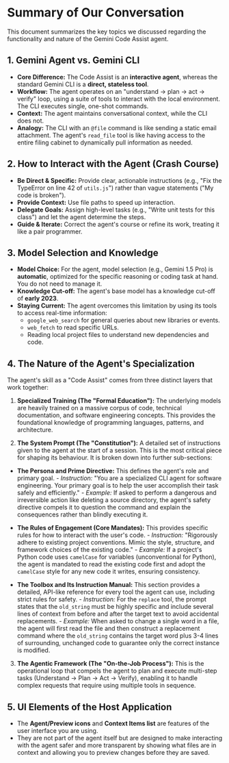 # Summary of Our Conversation

This document summarizes the key topics we discussed regarding the functionality and nature of the Gemini Code Assist agent.

## 1. Gemini Agent vs. Gemini CLI

- **Core Difference:** The Code Assist is an **interactive agent**, whereas the standard Gemini CLI is a **direct, stateless tool**.
- **Workflow:** The agent operates on an "understand -> plan -> act -> verify" loop, using a suite of tools to interact with the local environment. The CLI executes single, one-shot commands.
- **Context:** The agent maintains conversational context, while the CLI does not.
- **Analogy:** The CLI with an `@file` command is like sending a static email attachment. The agent's `read_file` tool is like having access to the entire filing cabinet to dynamically pull information as needed.

## 2. How to Interact with the Agent (Crash Course)

- **Be Direct & Specific:** Provide clear, actionable instructions (e.g., "Fix the TypeError on line 42 of `utils.js`") rather than vague statements ("My code is broken").
- **Provide Context:** Use file paths to speed up interaction.
- **Delegate Goals:** Assign high-level tasks (e.g., "Write unit tests for this class") and let the agent determine the steps.
- **Guide & Iterate:** Correct the agent's course or refine its work, treating it like a pair programmer.

## 3. Model Selection and Knowledge

- **Model Choice:** For the agent, model selection (e.g., Gemini 1.5 Pro) is **automatic**, optimized for the specific reasoning or coding task at hand. You do not need to manage it.
- **Knowledge Cut-off:** The agent's base model has a knowledge cut-off of **early 2023**.
- **Staying Current:** The agent overcomes this limitation by using its tools to access real-time information:
  - `google_web_search` for general queries about new libraries or events.
  - `web_fetch` to read specific URLs.
  - Reading local project files to understand new dependencies and code.

## 4. The Nature of the Agent's Specialization

The agent's skill as a "Code Assist" comes from three distinct layers that work together:

1. **Specialized Training (The "Formal Education"):** The underlying models are heavily trained on a massive corpus of code, technical documentation, and software engineering concepts. This provides the foundational knowledge of programming languages, patterns, and architecture.

2. **The System Prompt (The "Constitution"):** A detailed set of instructions given to the agent at the start of a session. This is the most critical piece for shaping its behaviour. It is broken down into further sub-sections:

- **The Persona and Prime Directive:** This defines the agent's role and primary goal. 
      - *Instruction:* "You are a specialized CLI agent for software engineering. Your primary goal is to help the user accomplish their task safely and efficiently."
        - *Example:* If asked to perform a dangerous and irreversible action like deleting a source directory, the agent's safety directive compels it to question the command and explain the consequences rather than blindly executing it.

- **The Rules of Engagement (Core Mandates):** This provides specific rules for how to interact with the user's code.
      - *Instruction:* "Rigorously adhere to existing project conventions. Mimic the style, structure, and framework choices of the existing code."
      - *Example:* If a project's Python code uses `camelCase` for variables (unconventional for Python), the agent is mandated to read the existing code first and adopt the `camelCase` style for any new code it writes, ensuring consistency.

- **The Toolbox and Its Instruction Manual:** This section provides a detailed, API-like reference for every tool the agent can use, including strict rules for safety.
      - *Instruction:* For the `replace` tool, the prompt states that the `old_string` must be highly specific and include several lines of context from before and after the target text to avoid accidental replacements.
        - *Example:* When asked to change a single word in a file, the agent will first read the file and then construct a replacement command where the `old_string` contains the target word plus 3-4 lines of surrounding, unchanged code to guarantee only the correct instance is modified.

3. **The Agentic Framework (The "On-the-Job Process"):** This is the operational loop that compels the agent to plan and execute multi-step tasks (Understand -> Plan -> Act -> Verify), enabling it to handle complex requests that require using multiple tools in sequence.

## 5. UI Elements of the Host Application

- The **Agent/Preview icons** and **Context Items list** are features of the user interface you are using.
- They are not part of the agent itself but are designed to make interacting with the agent safer and more transparent by showing what files are in context and allowing you to preview changes before they are saved.
